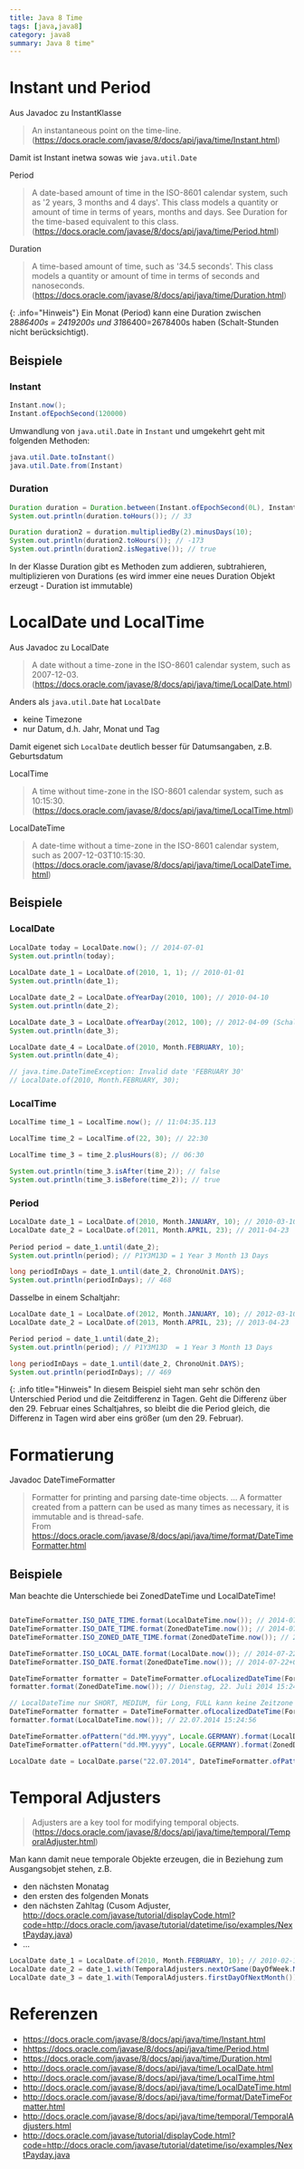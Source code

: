 ```yaml
---
title: Java 8 Time
tags: [java,java8]
category: java8
summary: Java 8 time"
---
```



# Instant und Period

Aus Javadoc zu InstantKlasse

> An instantaneous point on the time-line.  
(<https://docs.oracle.com/javase/8/docs/api/java/time/Instant.html>)

Damit ist Instant inetwa sowas wie `java.util.Date`

Period

> A date-based amount of time in the ISO-8601 calendar system, such as '2 years, 3 months and 4 days'.
This class models a quantity or amount of time in terms of years, months and days. 
See Duration for the time-based equivalent to this class.  
(<https://docs.oracle.com/javase/8/docs/api/java/time/Period.html>)

Duration

> A time-based amount of time, such as '34.5 seconds'. This class models a quantity or amount of time 
in terms of seconds and nanoseconds.  
(<https://docs.oracle.com/javase/8/docs/api/java/time/Duration.html>)

{: .info="Hinweis"}
Ein Monat (Period) kann eine Duration zwischen 28*86400s = 2419200s und 31*86400=2678400s haben 
(Schalt-Stunden nicht berücksichtigt).

## Beispiele
### Instant
~~~java
Instant.now();  
Instant.ofEpochSecond(120000)  
~~~
 
 
Umwandlung von `java.util.Date` in `Instant` und umgekehrt geht mit folgenden Methoden:

~~~java
java.util.Date.toInstant()  
java.util.Date.from(Instant)  
~~~
 
### Duration

~~~java
Duration duration = Duration.between(Instant.ofEpochSecond(0L), Instant.ofEpochSecond(120000));  
System.out.println(duration.toHours()); // 33  

Duration duration2 = duration.multipliedBy(2).minusDays(10);  
System.out.println(duration2.toHours()); // -173  
System.out.println(duration2.isNegative()); // true  
~~~

In der Klasse Duration gibt es Methoden zum addieren, subtrahieren, multiplizieren von Durations 
(es wird immer eine neues Duration Objekt erzeugt - Duration ist immutable)


# LocalDate und LocalTime

Aus Javadoc zu LocalDate

> A date without a time-zone in the ISO-8601 calendar system, such as 2007-12-03.  
(<https://docs.oracle.com/javase/8/docs/api/java/time/LocalDate.html>)

Anders als `java.util.Date` hat `LocalDate`

* keine Timezone
* nur Datum, d.h. Jahr, Monat und Tag

Damit eigenet sich `LocalDate` deutlich besser für Datumsangaben, z.B. Geburtsdatum

LocalTime

> A time without time-zone in the ISO-8601 calendar system, such as 10:15:30.  
(<https://docs.oracle.com/javase/8/docs/api/java/time/LocalTime.html>)

 

LocalDateTime

> A date-time without a time-zone in the ISO-8601 calendar system, such as 2007-12-03T10:15:30.  
(<https://docs.oracle.com/javase/8/docs/api/java/time/LocalDateTime.html>)

## Beispiele

 
### LocalDate

~~~java
LocalDate today = LocalDate.now(); // 2014-07-01  
System.out.println(today);  
  
LocalDate date_1 = LocalDate.of(2010, 1, 1); // 2010-01-01  
System.out.println(date_1);  

LocalDate date_2 = LocalDate.ofYearDay(2010, 100); // 2010-04-10  
System.out.println(date_2);  

LocalDate date_3 = LocalDate.ofYearDay(2012, 100); // 2012-04-09 (Schaltjahr)  
System.out.println(date_3);  

LocalDate date_4 = LocalDate.of(2010, Month.FEBRUARY, 10);  
System.out.println(date_4);  

// java.time.DateTimeException: Invalid date 'FEBRUARY 30'  
// LocalDate.of(2010, Month.FEBRUARY, 30);  
~~~

### LocalTime

~~~java
LocalTime time_1 = LocalTime.now(); // 11:04:35.113  

LocalTime time_2 = LocalTime.of(22, 30); // 22:30  

LocalTime time_3 = time_2.plusHours(8); // 06:30  

System.out.println(time_3.isAfter(time_2)); // false  
System.out.println(time_3.isBefore(time_2)); // true  
~~~
 
### Period

~~~java
LocalDate date_1 = LocalDate.of(2010, Month.JANUARY, 10); // 2010-03-10  
LocalDate date_2 = LocalDate.of(2011, Month.APRIL, 23); // 2011-04-23  
  
Period period = date_1.until(date_2);  
System.out.println(period); // P1Y3M13D = 1 Year 3 Month 13 Days  

long periodInDays = date_1.until(date_2, ChronoUnit.DAYS);  
System.out.println(periodInDays); // 468  
~~~  

Dasselbe in einem Schaltjahr: 

~~~java
LocalDate date_1 = LocalDate.of(2012, Month.JANUARY, 10); // 2012-03-10  
LocalDate date_2 = LocalDate.of(2013, Month.APRIL, 23); // 2013-04-23  

Period period = date_1.until(date_2);  
System.out.println(period); // P1Y3M13D  = 1 Year 3 Month 13 Days  

long periodInDays = date_1.until(date_2, ChronoUnit.DAYS);  
System.out.println(periodInDays); // 469  
~~~ 

{: .info title="Hinweis"
In diesem Beispiel sieht man sehr schön den Unterschied Period und die Zeitdifferenz in Tagen. 
Geht die Differenz über den 29. Februar eines Schaltjahres, so bleibt die die Period gleich, die Differenz in 
Tagen wird aber eins größer (um den 29. Februar).

# Formatierung

Javadoc DateTimeFormatter

>    Formatter for printing and parsing date-time objects.
...
A formatter created from a pattern can be used as many times as necessary, it is immutable and is thread-safe.  
From <https://docs.oracle.com/javase/8/docs/api/java/time/format/DateTimeFormatter.html>

 
## Beispiele

Man beachte die Unterschiede bei ZonedDateTime und LocalDateTime!

 
~~~java

DateTimeFormatter.ISO_DATE_TIME.format(LocalDateTime.now()); // 2014-07-22T15:18:47.328  
DateTimeFormatter.ISO_DATE_TIME.format(ZonedDateTime.now()); // 2014-07-22T15:18:47.328+02:00[Europe/Berlin]  
DateTimeFormatter.ISO_ZONED_DATE_TIME.format(ZonedDateTime.now()); // 2014-07-22T15:18:47.328+02:00[Europe/Berlin]  

DateTimeFormatter.ISO_LOCAL_DATE.format(LocalDate.now()); // 2014-07-22  
DateTimeFormatter.ISO_DATE.format(ZonedDateTime.now()); // 2014-07-22+02:00  

DateTimeFormatter formatter = DateTimeFormatter.ofLocalizedDateTime(FormatStyle.FULL);  
formatter.format(ZonedDateTime.now()); // Dienstag, 22. Juli 2014 15:24 Uhr MESZ  

// LocalDateTime nur SHORT, MEDIUM, für Long, FULL kann keine Zeitzone bestimmt werden ;  
DateTimeFormatter formatter = DateTimeFormatter.ofLocalizedDateTime(FormatStyle.MEDIUM);  
formatter.format(LocalDateTime.now()); // 22.07.2014 15:24:56  

DateTimeFormatter.ofPattern("dd.MM.yyyy", Locale.GERMANY).format(LocalDate.now()); // 22.07.2014  
DateTimeFormatter.ofPattern("dd.MM.yyyy", Locale.GERMANY).format(ZonedDateTime.now()); // 2014-07-22+02:00  

LocalDate date = LocalDate.parse("22.07.2014", DateTimeFormatter.ofPattern("dd.MM.yyyy")); // 2014-07-22  
~~~
 
 
# Temporal Adjusters

> Adjusters are a key tool for modifying temporal objects.  
(<https://docs.oracle.com/javase/8/docs/api/java/time/temporal/TemporalAdjuster.html>)

Man kann damit neue temporale Objekte erzeugen, die in Beziehung zum Ausgangsobjet stehen, z.B.

* den nächsten Monatag
* den ersten des folgenden Monats
* den nächsten Zahltag (Cusom Adjuster, 
<http://docs.oracle.com/javase/tutorial/displayCode.html?code=http://docs.oracle.com/javase/tutorial/datetime/iso/examples/NextPayday.java>)
* ...

 
 ~~~java
LocalDate date_1 = LocalDate.of(2010, Month.FEBRUARY, 10); // 2010-02-10  
LocalDate date_2 = date_1.with(TemporalAdjusters.nextOrSame(DayOfWeek.MONDAY)); // 2010-02-15  
LocalDate date_3 = date_1.with(TemporalAdjusters.firstDayOfNextMonth()); // 2010-03-01  
~~~
 
# Referenzen

* https://docs.oracle.com/javase/8/docs/api/java/time/Instant.html
* <hhttps://docs.oracle.com/javase/8/docs/api/java/time/Period.html>
* <https://docs.oracle.com/javase/8/docs/api/java/time/Duration.html>
* <http://docs.oracle.com/javase/8/docs/api/java/time/LocalDate.html>
* <http://docs.oracle.com/javase/8/docs/api/java/time/LocalTime.html>
* <http://docs.oracle.com/javase/8/docs/api/java/time/LocalDateTime.html>
* <http://docs.oracle.com/javase/8/docs/api/java/time/format/DateTimeFormatter.html>
* <http://docs.oracle.com/javase/8/docs/api/java/time/temporal/TemporalAdjusters.html>
* <http://docs.oracle.com/javase/tutorial/displayCode.html?code=http://docs.oracle.com/javase/tutorial/datetime/iso/examples/NextPayday.java> 
 
